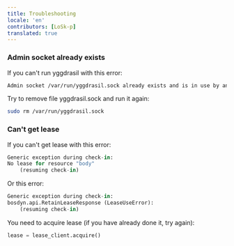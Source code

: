 ```yaml
---
title: Troubleshooting
locale: 'en' 
contributors: [LoSk-p]
translated: true
---
```


### Admin socket already exists 

If you can't run yggdrasil with this error:
```bash
Admin socket /var/run/yggdrasil.sock already exists and is in use by another process
```
Try to remove file yggdrasil.sock and run it again:
```bash
sudo rm /var/run/yggdrasil.sock
```

### Can't get lease

If you can't get lease with this error:
```python
Generic exception during check-in:
No lease for resource "body"
    (resuming check-in)
```
Or this error:
```python
Generic exception during check-in:
bosdyn.api.RetainLeaseResponse (LeaseUseError): 
    (resuming check-in)
```

You need to acquire lease (if you have already done it, try again):
```python
lease = lease_client.acquire()
```
